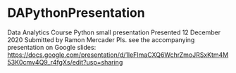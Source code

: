 # DAPythonPresentation
Data Analytics Course Python small presentation
Presented 12 December 2020
Submitted by Ramon Mercader
Pls. see the accompanying presentation on Google slides: https://docs.google.com/presentation/d/1leFImaCXQ6WchrZmoJRSxKtm4M53K0cmv4Q9_r4fgXs/edit?usp=sharing
